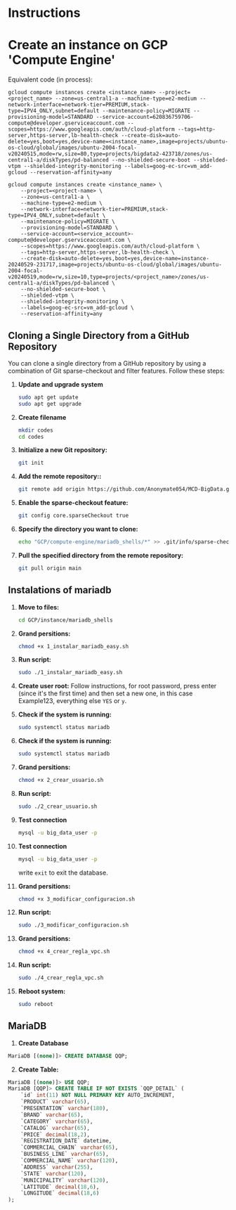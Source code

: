 # Instructions

# Create an instance on GCP 'Compute Engine'

Equivalent code (in process):

```
gcloud compute instances create <instance_name> --project=<project_name> --zone=us-central1-a --machine-type=e2-medium --network-interface=network-tier=PREMIUM,stack-type=IPV4_ONLY,subnet=default --maintenance-policy=MIGRATE --provisioning-model=STANDARD --service-account=620836759706-compute@developer.gserviceaccount.com --scopes=https://www.googleapis.com/auth/cloud-platform --tags=http-server,https-server,lb-health-check --create-disk=auto-delete=yes,boot=yes,device-name=<instance_name>,image=projects/ubuntu-os-cloud/global/images/ubuntu-2004-focal-v20240515,mode=rw,size=80,type=projects/bigdata2-423718/zones/us-central1-a/diskTypes/pd-balanced --no-shielded-secure-boot --shielded-vtpm --shielded-integrity-monitoring --labels=goog-ec-src=vm_add-gcloud --reservation-affinity=any
```

```
gcloud compute instances create <instance_name> \
    --project=<project-name> \
    --zone=us-central1-a \
    --machine-type=e2-medium \
    --network-interface=network-tier=PREMIUM,stack-type=IPV4_ONLY,subnet=default \
    --maintenance-policy=MIGRATE \
    --provisioning-model=STANDARD \
    --service-account=<service_account>-compute@developer.gserviceaccount.com \
    --scopes=https://www.googleapis.com/auth/cloud-platform \
    --tags=http-server,https-server,lb-health-check \
    --create-disk=auto-delete=yes,boot=yes,device-name=instance-20240529-231717,image=projects/ubuntu-os-cloud/global/images/ubuntu-2004-focal-v20240519,mode=rw,size=10,type=projects/<project_name>/zones/us-central1-a/diskTypes/pd-balanced \
    --no-shielded-secure-boot \
    --shielded-vtpm \
    --shielded-integrity-monitoring \
    --labels=goog-ec-src=vm_add-gcloud \
    --reservation-affinity=any
```

## Cloning a Single Directory from a GitHub Repository

You can clone a single directory from a GitHub repository by using a combination of Git sparse-checkout and filter features. Follow these steps:

1. **Update and upgrade system**
    ```bash
    sudo apt get update
    sudo apt get upgrade
    ```

2. **Create filename**
    ```bash
    mkdir codes
    cd codes
    ```

3. **Initialize a new Git repository:**
    ```bash
    git init
    ```

4. **Add the remote repository::**
    ```bash
    git remote add origin https://github.com/Anonymate054/MCD-BigData.git
    ```

5. **Enable the sparse-checkout feature:**
    ```bash
    git config core.sparseCheckout true
    ```

6. **Specify the directory you want to clone:**
    ```bash
    echo "GCP/compute-engine/mariadb_shells/*" >> .git/info/sparse-checkout
    ```

7. **Pull the specified directory from the remote repository:**
    ```bash
    git pull origin main
    ```

## Instalations of mariadb

1. **Move to files:**
    ```bash
    cd GCP/instance/mariadb_shells
    ```

2. **Grand persitions:**
    ```bash
    chmod +x 1_instalar_mariadb_easy.sh
    ```

3. **Run script:**
    ```bash
    sudo ./1_instalar_mariadb_easy.sh
    ```

4. **Create user root:**
    Follow instructions, for root password, press enter (since it's the first time) and then set a new one, in this case Example123, everything else `YES` or `y`.

5. **Check if the system is running:**
    ```bash
    sudo systemctl status mariadb
    ```

6. **Check if the system is running:**
    ```bash
    sudo systemctl status mariadb
    ```

7. **Grand persitions:**
    ```bash
    chmod +x 2_crear_usuario.sh
    ```

8. **Run script:**
    ```bash
    sudo ./2_crear_usuario.sh
    ```

9. **Test connection**
    ```bash
    mysql -u big_data_user -p
    ```

10. **Test connection**
    ```bash
    mysql -u big_data_user -p
    ```
    write `exit` to exit the database.

11. **Grand persitions:**
    ```bash
    chmod +x 3_modificar_configuracion.sh
    ```

12. **Run script:**
    ```bash
    sudo ./3_modificar_configuracion.sh
    ```

13. **Grand persitions:**
    ```bash
    chmod +x 4_crear_regla_vpc.sh
    ```

14. **Run script:**
    ```bash
    sudo ./4_crear_regla_vpc.sh
    ```

15. **Reboot system:**
    ```bash
    sudo reboot
    ```

## MariaDB

1. **Create Database**
```sql
MariaDB [(none)]> CREATE DATABASE QQP;
```

2. **Create Table:**

```sql
MariaDB [(none)]> USE QQP;
MariaDB [QQP]> CREATE TABLE IF NOT EXISTS `QQP_DETAIL` (
    `id` int(11) NOT NULL PRIMARY KEY AUTO_INCREMENT,
    `PRODUCT` varchar(65),
    `PRESENTATION` varchar(180),
    `BRAND` varchar(65),
    `CATEGORY` varchar(65),
    `CATALOG` varchar(65),
    `PRICE` decimal(18,2),
    `REGISTRATION_DATE` datetime,
    `COMMERCIAL_CHAIN` varchar(65),
    `BUSINESS_LINE` varchar(65),
    `COMMERCIAL_NAME` varchar(120),
    `ADDRESS` varchar(255),
    `STATE` varchar(120),
    `MUNICIPALITY` varchar(120),
    `LATITUDE` decimal(18,6),
    `LONGITUDE` decimal(18,6)
);
```
